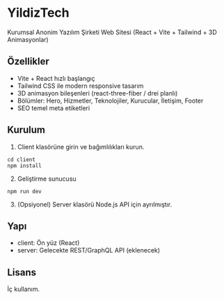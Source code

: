 # YildizTech

Kurumsal Anonim Yazılım Şirketi Web Sitesi (React + Vite + Tailwind + 3D Animasyonlar)

## Özellikler
- Vite + React hızlı başlangıç
- Tailwind CSS ile modern responsive tasarım
- 3D animasyon bileşenleri (react-three-fiber / drei planlı)
- Bölümler: Hero, Hizmetler, Teknolojiler, Kurucular, İletişim, Footer
- SEO temel meta etiketleri

## Kurulum
1. Client klasörüne girin ve bağımlılıkları kurun.
```
cd client
npm install
```
2. Geliştirme sunucusu
```
npm run dev
```
3. (Opsiyonel) Server klasörü Node.js API için ayrılmıştır.

## Yapı
- client: Ön yüz (React)
- server: Gelecekte REST/GraphQL API (eklenecek)

## Lisans
İç kullanım.
